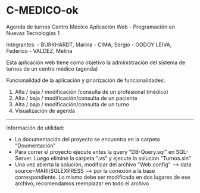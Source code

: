 # C-MEDICO-ok
Agenda de turnos Centro Médico
Aplicación Web - Programación en Nuevas Tecnologías 1

Integrantes: - BURKHARDT, Marina
             - CIMA, Sergio
             - GODOY LEIVA, Federico
             - VALDEZ, Melina

Esta aplicación web tiene como objetivo la administración del sistema de turnos de un centro médico (agenda)

Funcionalidad de la aplicación y priorización de funcionalidades:

1.	Alta / baja / modificación /consulta de un profesional (médico)
2.	Alta / baja / modificación/consulta de un paciente
3.	Alta / baja / modificación/consulta de un turno
4.	Visualización de agenda


---------------
Información de utilidad:

- La documentación del proyecto se encuentra en la carpeta "Doumentación"
- Para correr el proyecto ejecute antes la query "DB-Query.sql" en SQL-Server. Luego elimine la carpeta ".vs" y ejecute la solucion "Turnos.sln"
- Una vez abierta la solución, modificar del archivo "Web.config" --> data source=MARI\SQLEXPRESS --> por la conexión a la base correspondiente. Lo mismo debe ser modificado en dos lugares de ese archivo, recomendamos reemplazar en todo el archivo